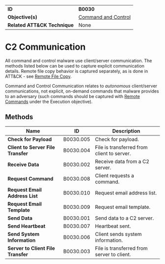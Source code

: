 |||
|---|---|
|**ID**|**B0030**|
|**Objective(s)**|[Command and Control](https://github.com/MBCProject/mbc-markdown/tree/master/command-and-control)|
|**Related ATT&CK Technique**|None|


C2 Communication
================
All command and control malware use client/server communication. The methods listed below can be used to capture explicit communication details. Remote file copy behavior is captured separately, as is done in ATT&CK - see [Remote File Copy](https://github.com/MBCProject/mbc-markdown/blob/master/command-and-control/remote-file-copy.md).

Command and Control Communication relates to *autonomous* client/server communications, not explicit, on-demand commands that malware provides to an adversary (such commands should be captured with [Remote Commands](https://github.com/MBCProject/mbc-markdown/blob/master/execution/remote-commands.md) under the Execution objective).

Methods
-------
|Name|ID|Description|
|---|---|---|
|**Check for Payload**|B0030.005|Check for payload.|
|**Client to Server File Transfer**|B0030.004|File is transferred from client to server.|
|**Receive Data**|B0030.002|Receive data from a C2 server.|
|**Request Command**|B0030.008|Client requests a command.|
|**Request Email Address List**|B0030.010|Request email address list.|
|**Request Email Template**|B0030.009|Request email template.|
|**Send Data**|B0030.001|Send data to a C2 server.|
|**Send Heartbeat**|B0030.007|Heartbeat sent.|
|**Send System Information**|B0030.006|Client sends system information.|
|**Server to Client File Transfer**|B0030.003|File is transferred from server to client.|
